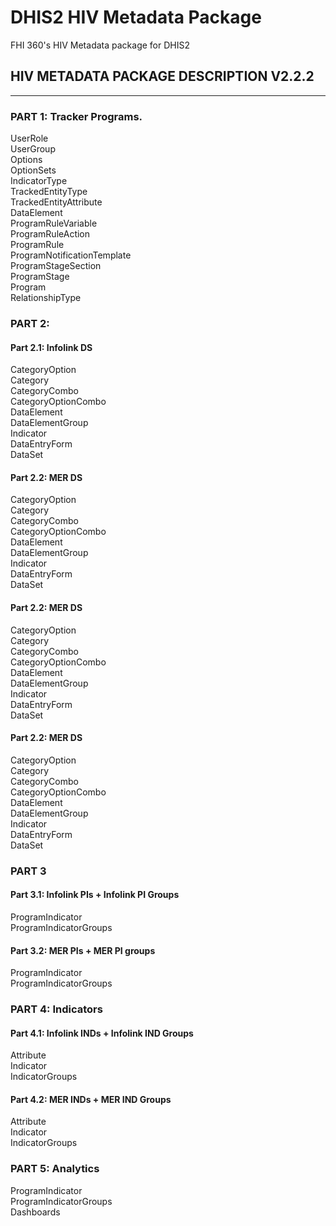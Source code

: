 # DHIS2 HIV Metadata Package
FHI 360's HIV Metadata package for DHIS2

## HIV METADATA PACKAGE DESCRIPTION V2.2.2
------------------------------------------

### PART 1: Tracker Programs. 
UserRole  
UserGroup  
Options  
OptionSets  
IndicatorType  
TrackedEntityType	  
TrackedEntityAttribute  
DataElement  
ProgramRuleVariable  
ProgramRuleAction  
ProgramRule  
ProgramNotificationTemplate  
ProgramStageSection  
ProgramStage  
Program  
RelationshipType  

### PART 2:
#### Part 2.1: Infolink DS
CategoryOption  
Category  
CategoryCombo  
CategoryOptionCombo  
DataElement  
DataElementGroup  
Indicator  
DataEntryForm  
DataSet  
#### Part 2.2: MER DS
CategoryOption  
Category  
CategoryCombo  
CategoryOptionCombo  
DataElement  
DataElementGroup  
Indicator  
DataEntryForm  
DataSet  
#### Part 2.2: MER DS
CategoryOption  
Category  
CategoryCombo  
CategoryOptionCombo  
DataElement  
DataElementGroup  
Indicator  
DataEntryForm  
DataSet  
#### Part 2.2: MER DS
CategoryOption  
Category  
CategoryCombo  
CategoryOptionCombo  
DataElement  
DataElementGroup  
Indicator  
DataEntryForm  
DataSet  
### PART 3
#### Part 3.1: Infolink PIs + Infolink PI Groups
ProgramIndicator  
ProgramIndicatorGroups  
#### Part 3.2: MER PIs + MER PI groups
ProgramIndicator  
ProgramIndicatorGroups  
### PART 4: Indicators
#### Part 4.1: Infolink INDs + Infolink IND Groups
Attribute  
Indicator  
IndicatorGroups  
#### Part 4.2: MER INDs + MER IND Groups
Attribute  
Indicator  
IndicatorGroups  
### PART 5: Analytics
ProgramIndicator  
ProgramIndicatorGroups  
Dashboards  
